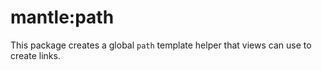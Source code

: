 # mantle:path

This package creates a global `path` template helper that views can use to create links.